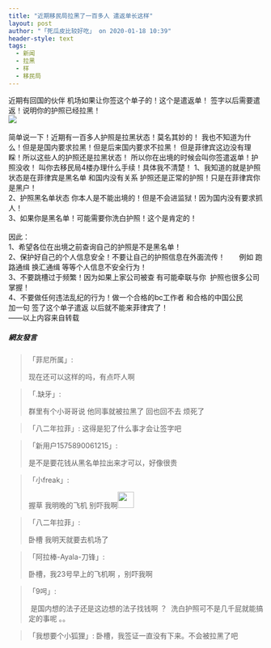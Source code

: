 ```yaml
---
title: "近期移民局拉黑了一百多人 遣返单长这样"
layout: post
author: "「死瓜皮比较好吃」 on 2020-01-18 10:39"
header-style: text
tags:
  - 新闻
  - 拉黑
  - 样
  - 移民局
---
```


近期有回国的伙伴 机场如果让你签这个单子的！这个是遣返单！
签字以后需要遣返！说明你的护照已经拉黑！
<br>
<img src="http://images.feileyuan.com/images/ueditor/2020011810330000331332.jpg">
<br>
<br>
简单说一下！近期有一百多人护照是拉黑状态！莫名其妙的！
我也不知道为什么！但是是国内要求拉黑！但是后来国内要求不拉黑！
但是菲律宾这边没有理睬！所以这些人的护照还是拉黑状态！
所以你在出境的时候会叫你签遣返单！护照没收！
叫你去移民局4楼办理什么手续！具体我不清楚！
1、我知道的就是护照状态是在菲律宾是黑名单 和国内没有关系 护照还是正常的护照！只是在菲律宾你是黑户！
<br>
2、护照黑名单状态 你本人是不能出境的！但是不会进监狱！因为国内没有要求抓人！
<br>
3、如果你是黑名单！可能需要你洗白护照！这个是肯定的！
<br>
<br>
因此：
<br>
1、希望各位在出境之前查询自己的护照是不是黑名单！
<br>
2、保护好自己的个人信息安全！不要让自己的护照信息在外面流传！
&nbsp; &nbsp; &nbsp; 例如 跑路通缉 换汇通缉 等等个人信息不安全行为！
<br>
3、不要跳槽过于频繁！因为如果上家公司被查 有可能牵联与你&nbsp; 护照也很多公司掌握！
<br>
4、不要做任何违法乱纪的行为！做一个合格的bc工作者 和合格的中国公民&nbsp; &nbsp;
<br>
加一句 签了这个单子遣返 以后就不能来菲律宾了！
<br>
——以上内容来自转载
<br>

##### 網友發言 
> 「菲尼所属」:
> <p>现在还可以这样的吗，有点吓人啊</p>

> 「.缺牙」:
> <p>群里有个小哥哥说 他同事就被拉黑了 回也回不去 烦死了</p>

> 「八二年拉菲」:
> 这得是犯了什么事才会让签字吧

> 「新用户1575890061215」:
> <p>是不是要花钱从黑名单拉出来才可以，好像很贵</p>

> 「小freak」:
> <p>握草 我明晚的飞机 别吓我啊<img src="http://images.feileyuan.com/images/ueditor/dialogs/emotion/images/default/df_003.gif" width="32" height="32"></p>

> 「八二年拉菲」:
> <p>卧槽 我明天就要去机场了</p>

> 「阿拉棒-Ayala-刀锋」:
> <p>卧槽，我23号早上的飞机啊 ，别吓我啊</p>

> 「9呺」:
> <p>&nbsp;是国内想的法子还是这边想的法子找钱啊 ？&nbsp; 洗白护照可不是几千屁就能搞定的事呢 。。&nbsp;</p>

> 「我想要个小狐狸」:
> 卧槽，我签证一直没有下来。不会被拉黑了吧


